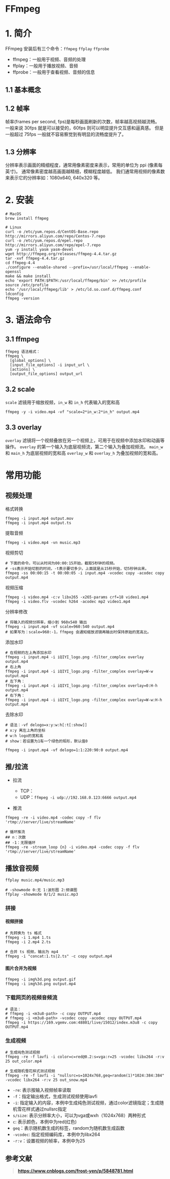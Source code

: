 # FFmpeg

# 1. 简介

FFmpeg 安装后有三个命令：`ffmpeg` `ffplay` `ffprobe`

- ffmpeg：一般用于视频、音频的处理
- ffplay：一般用于播放视频、音频
- ffprobe：一般用于查看视频、音频的信息


## 1.1 基本概念
 ## 1.2 帧率

  帧率(frames per second, fps)是每秒画面刷新的次数，帧率越高视频越流畅。
  一般来说 30fps 就是可以接受的，60fps 则可以明显提升交互感和逼真感。
  但是一般超过 75fps 一般就不容易察觉到有明显的流畅度提升了。

## 1.3 分辨率

  分辨率表示画面的精细程度，通常用像素密度来表示，常用的单位为 ppi (像素每英寸)。
  通常像素密度越高画面越精细，模糊程度越低。
  我们通常用视频的像素数来表示它的分辨率如：1080x640, 640x320 等。

# 2. 安装

  ```shell
  # MacOS
  brew install ffmpeg
  ```

  ```shell
  # Linux
  curl -o /etc/yum.repos.d/CentOS-Base.repo http://mirrors.aliyun.com/repo/Centos-7.repo
  curl -o /etc/yum.repos.d/epel.repo http://mirrors.aliyun.com/repo/epel-7.repo
  yum -y install yasm yasm-devel
  wget http://ffmpeg.org/releases/ffmpeg-4.4.tar.gz
  tar -xvf ffmpeg-4.4.tar.gz
  cd ffmpeg-4.4
  ./configure --enable-shared --prefix=/usr/local/ffmpeg --enable-openssl
  make && make install
  echo 'export PATH:$PATH:/usr/local/ffmpeg/bin' >> /etc/profile
  source /etc/profile
  echo '/usr/local/ffmpeg/lib' > /etc/ld.so.conf.d/ffmpeg.conf
  ldconfig
  ffmpeg -version
  ```

  # 3. 语法命令

  ## 3.1 ffmpeg

  ```shell
  ffmpeg 语法格式：
  ffmpeg \
    [global_options] \
    [input_file_options] -i input_url \
    [actions] \
    [output_file_options] output_url
  ```

  ## 3.2 scale

  `scale` 滤镜用于缩放视频，`in_w` 和 `in_h` 代表输入的宽和高

  ```shell
  ffmpeg -y -i video.mp4 -vf "scale=2*in_w:2*in_h" output.mp4
  ```

  ## 3.3 overlay

  `overlay` 滤镜将一个视频叠放在另一个视频上，可用于在视频中添加水印和动画等操作。
  `overlay` 的第一个输入为底层视频流，第二个输入为叠加视频流。
  `main_w` 和 `main_h` 为底层视频的宽和高
  `overlay_w` 和 `overlay_h` 为叠加视频的宽和高。

# 常用功能

## 视频处理

格式转换

```shell
ffmpeg -i input.mp4 output.mov
ffmpeg -i input.mp4 output.ts
```

提取音频

```shell
ffmpeg -i video.mp4 -vn music.mp3
```

视频剪切

```shell
# 下面的命令，可以从时间为00:00:15开始，截取5秒钟的视频。
# -ss表示开始切割的时间，-t表示要切多少。上面就是从15秒开始，切5秒钟出来。
ffmpeg -ss 00:00:15 -t 00:00:05 -i input.mp4 -vcodec copy -acodec copy output.mp4
```

视频压缩

```shell
ffmpeg -i video.mp4 -c:v libx265 -x265-params crf=18 video1.mp4
ffmpeg -i video.flv -vcodec h264 -acodec mp2 video1.mp4
```

分辨率修改

```shell
# 将输入的视频分辨率，缩小到 960x540 输出
ffmpeg -i input.mp4 -vf scale=960:540 output.mp4
# 如果写为：scale=960:-1，ffmpeg 会通知缩放滤镜再输出时保持原始的宽高比。
```

添加水印

```shell
# 在视频的左上角添加水印
ffmpeg -i input.mp4 -i iQIYI_logo.png -filter_complex overlay output.mp4
# 右上角
ffmpeg -i input.mp4 -i iQIYI_logo.png -filter_complex overlay=W-w output.mp4
# 左下角：
ffmpeg -i input.mp4 -i iQIYI_logo.png -filter_complex overlay=0:H-h output.mp4
# 右下角：
ffmpeg -i input.mp4 -i iQIYI_logo.png -filter_complex overlay=W-w:H-h output.mp4
```

去除水印

```shell
# 语法：-vf delogo=x:y:w:h[:t[:show]]
# x:y 离左上角的坐标
# w:h logo的宽和高
# show：若设置为1有一个绿色的矩形，默认值0

ffmpeg -i input.mp4 -vf delogo=1:1:220:90:0 output.mp4
```

## 推/拉流

- 拉流
  - TCP：
  - UDP：`ffmpeg -i udp://192.168.0.123:6666 output.mp4`

- 推流

```shell
ffmpeg -re -i video.mp4 -codec copy -f flv 'rtmp://server/live/streamName'

# 循环推流
## n：次数
## -1：无限循环
ffmpeg -re -stream_loop {n} -i video.mp4 -codec copy -f flv 'rtmp://server/live/streamName'
```

## 播放音视频

```shell
ffplay music.mp4/music.mp3

# -showmode 0:无 1:波形图 2:频谱图
ffplay -showmode 0/1/2 music.mp3
```

### 拼接

#### 视频拼接

```shell
# 先转换为 ts 格式
ffmpeg -i 1.mp4 1.ts
ffmpeg -i 2.mp4 2.ts

# 合并 ts 视频，输出为 mp4
ffmpeg -i "concat:1.ts|2.ts" -c copy output.mp4
```

#### 图片合并为视频

```shell
ffmpeg -i img%3d.png output.gif
ffmpeg -i img%3d.png output.mp4
```

### 下载网页的视频音频流

```shell
# 语法：
# ffmpeg -i <m3u8-path> -c copy OUTPUT.mp4
# ffmpeg -i <m3u8-path> -vcodec copy -acodec copy OUTPUT.mp4
ffmpeg -i https://169.vgemv.com:48801/live/15012/index.m3u8 -c copy OUTPUT.mp4
```

### 生成视频
```shell
# 生成纯色测试视频
ffmpeg -re -f lavfi -i color=c=red@0.2:s=vga:r=25 -vcodec libx264 -r:v 25 out_color.mp4

# 生成随机雪花样式测试视频
ffmpeg -re -f lavfi -i "nullsrc=s=1024x768,geq=random(1)*1024:384:384" -vcodec libx264 -r:v 25 out_snow.mp4
```
- `-re`: 表示按输入视频帧率读取
- `-f`：指定输出格式，生成测试视频使用lavfi
- `-i`:  指定输入的内容，本例中生成纯色测试视频，通过color滤镜指定；生成随机雪花样式通过nullsrc指定
- `s/size`: 表示分辨率大小，可以为vga或wxh（1024x768）两种形式
- `c`: 表示颜色，本例中为red(红色)
- `geq`：表示随机数生成的标签，random为随机数生成函数   
- `-vcodec`: 指定视频编码库，本例中为libx264
- `-r:v`：设置视频的帧率，本例中为25

## 参考文献
> **https://www.cnblogs.com/frost-yen/p/5848781.html**

